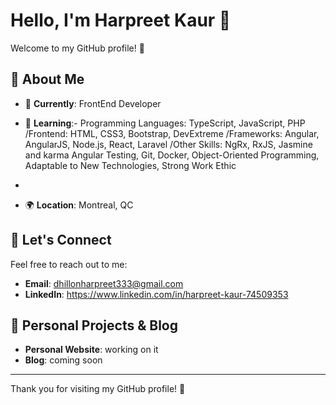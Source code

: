 

# Hello, I'm Harpreet Kaur 👋


Welcome to my GitHub profile! 🚀 

## 🚀 About Me

- 🌟 **Currently**: FrontEnd Developer 
- 🌱 **Learning**:- Programming Languages: TypeScript, JavaScript, PHP /Frontend: HTML, CSS3, Bootstrap, DevExtreme /Frameworks: Angular, AngularJS, Node.js, React, Laravel /Other Skills: NgRx, RxJS, Jasmine and karma Angular Testing, Git, Docker, Object-Oriented Programming, Adaptable to New Technologies, Strong Work Ethic
- 

- 🌍 **Location**: Montreal, QC

## 💬 Let's Connect

Feel free to reach out to me:

- **Email**: dhillonharpreet333@gmail.com
- **LinkedIn**: https://www.linkedin.com/in/harpreet-kaur-74509353


## 🎨 Personal Projects & Blog

- **Personal Website**: working on it 
- **Blog**: coming soon

---

Thank you for visiting my GitHub profile! 🚀

